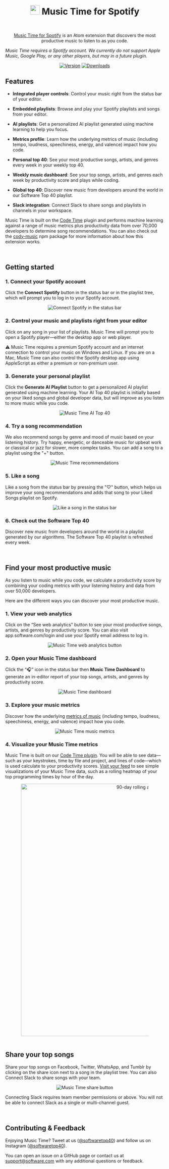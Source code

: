 <br />

<h1 align="center">
  <img src="https://swdc-vscode.s3-us-west-1.amazonaws.com/software-headphones.png" height="30px" />
  Music Time for Spotify
</h1>

<br />

<p align="center"><a href="https://www.software.com/music-time">Music Time for Spotify</a> is an Atom extension that discovers the most productive music to listen to as you code.
</p>

<i>Music Time requires a Spotify account. We currently do not support Apple Music, Google Play, or any other players, but may in a future plugin.</i>

<p align="center">
  <a href="https://atom.io/packages/music-time">
    <img alt="Version" src="https://img.shields.io/apm/v/music-time?label=version"></a>
  <a href="https://atom.io/packages/music-time">
    <img alt="Downloads" src="https://img.shields.io/apm/dm/music-time"></a>
</p>

## Features

-   **Integrated player controls**: Control your music right from the status bar of your editor.

-   **Embedded playlists**: Browse and play your Spotify playlists and songs from your editor.

-   **AI playlists**: Get a personalized AI playlist generated using machine learning to help you focus.

-   **Metrics profile**: Learn how the underlying metrics of music (including tempo, loudness, speechiness, energy, and valence) impact how you code.

-   **Personal top 40**: See your most productive songs, artists, and genres every week in your weekly top 40.

-   **Weekly music dashboard**: See your top songs, artists, and genres each week by productivity score and plays while coding.

-   **Global top 40**: Discover new music from developers around the world in our Software Top 40 playlist.

-   **Slack integration**: Connect Slack to share songs and playlists in channels in your workspace.

Music Time is built on the [Code Time](https://www.software.com/code-time) plugin and performs machine learning against a range of music metrics plus productivity data from over 70,000 developers to determine song recommendations. You can also check out the [cody-music](https://www.npmjs.com/package/cody-music) npm package for more information about how this extension works.

<br />

## Getting started

### **1. Connect your Spotify account**

Click the **Connect Spotify** button in the status bar or in the playlist tree, which will prompt you to log in to your Spotify account.

<p align="center" style="margin: 0 10%">
  <img src="https://swdc-atom.s3-us-west-1.amazonaws.com/music-time-connect-spotify.png" alt="Connect Spotify in the status bar" />
</p>

### **2. Control your music and playlists right from your editor**

Click on any song in your list of playlists. Music Time will prompt you to open a Spotify player—either the desktop app or web player.

⚠️ Music Time requires a premium Spotify account and an internet connection to control your music on Windows and Linux. If you are on a Mac, Music Time can also control the Spotify desktop app using AppleScript as either a premium or non-premium user.

### **3. Generate your personal playlist**

Click the **Generate AI Playlist** button to get a personalized AI playlist generated using machine learning. Your AI Top 40 playlist is initially based on your liked songs and global developer data, but will improve as you listen to more music while you code.

<p align="center" style="margin: 0 10%">
  <img src="https://swdc-atom.s3-us-west-1.amazonaws.com/music-time-ai-playlist.png" alt="Music Time AI Top 40" />
</p>

### **4. Try a song recommendation**

We also recommend songs by genre and mood of music based on your listening history. Try happy, energetic, or danceable music for upbeat work or classical or jazz for slower, more complex tasks. You can add a song to a playlist using the "+" button.

<p align="center" style="margin: 0 10%">
  <img src="https://swdc-atom.s3-us-west-1.amazonaws.com/music-time-recommendations.png" alt="Music Time recommendations" />
</p>

### **5. Like a song**

Like a song from the status bar by pressing the "♡" button, which helps us improve your song recommendations and adds that song to your Liked Songs playlist on Spotify.

<p align="center" style="margin: 0 10%">
  <img src="https://swdc-atom.s3-us-west-1.amazonaws.com/music-time-player-controls.png" alt="Like a song in the status bar" />
</p>

### **6. Check out the Software Top 40**

Discover new music from developers around the world in a playlist generated by our algorithms. The Software Top 40 playlist is refreshed every week.

<br />

## Find your most productive music

As you listen to music while you code, we calculate a productivity score by combining your coding metrics with your listening history and data from over 50,000 developers.

Here are the different ways you can discover your most productive music.

### **1. View your web analytics**

Click on the “See web analytics” button to see your most productive songs, artists, and genres by productivity score. You can also visit app.software.com/login and use your Spotify email address to log in.

<p align="center" style="margin: 0 10%">
  <img src="https://swdc-atom.s3-us-west-1.amazonaws.com/music-time-see-web-analytics.png" alt="Music Time web analytics button" />
</p>

### **2. Open your Music Time dashboard**

Click the “🎧” icon in the status bar then **Music Time Dashboard** to generate an in-editor report of your top songs, artists, and genres by productivity score.

<p align="center" style="margin: 0 10%">
  <img src="https://swdc-atom.s3-us-west-1.amazonaws.com/music-time-open-dashboard.png" alt="Music Time dashboard" />
</p>

### **3. Explore your music metrics**

Discover how the underlying [metrics of music](https://app.software.com/music/metrics) (including tempo, loudness, speechiness, energy, and valence) impact how you code.

<p align="center" style="margin: 0 10%">
  <img src="https://swdc-vscode.s3-us-west-1.amazonaws.com/music-metrics.png" alt="Music Time music metrics" />
</p>

### **4. Visualize your Music Time metrics**

Music Time is built on our [Code Time plugin](https://github.com/swdotcom/swdc-vscode). You will be able to see data—such as your keystrokes, time by file and project, and lines of code—which is used calculate to your productivity scores. [Visit your feed](https://app.software.com) to see simple visualizations of your Music Time data, such as a rolling heatmap of your top programming times by hour of the day.

<p align="center" style="margin: 0 10%">
  <img src="https://swdc-vscode.s3-us-west-1.amazonaws.com/average-heatmap.png" width="800px" alt="90-day rolling average heatmap" />
</p>

<br />

## Share your top songs

Share your top songs on Facebook, Twitter, WhatsApp, and Tumblr by clicking on the share icon next to a song in the playlist tree. You can also Connect Slack to share songs with your team.

<p align="center" style="margin: 0 10%">
  <img src="https://swdc-atom.s3-us-west-1.amazonaws.com/music-time-share-menu.png" alt="Music Time share button" />
</p>

Connecting Slack requires team member permissions or above. You will not be able to connect Slack as a single or multi-channel guest.

<br />

## Contributing & Feedback

Enjoying Music Time? Tweet at us ([@softwaretop40](https://twitter.com/softwaretop40)) and follow us on Instagram ([@softwaretop40](https://www.instagram.com/softwaretop40/)).

You can open an issue on a GitHub page or contact us at [support@software.com](mailto:support@software.com) with any additional questions or feedback.
